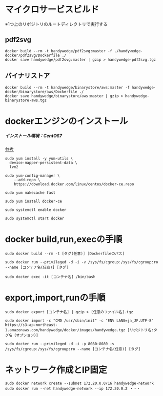 # マイクロサービスビルド
※1つ上のリポジトリのルートディレクトリで実行する
## pdf2svg
```
docker build --rm -t handywedge/pdf2svg:master -f ./handywedge-docker/pdf2svg/Dockerfile ./
docker save handywedge/pdf2svg:master | gzip > handywedge-pdf2svg.tgz
```

## バイナリストア
```
docker build --rm -t handywedge/binarystore/aws:master -f handywedge-docker/binarystore/aws/Dockerfile ./
docker save handywedge/binarystore/aws:master | gzip > handywedge-binarystore-aws.tgz
```


# dockerエンジンのインストール
##### インストール環境：CentOS7

[参考](https://docs.docker.com/engine/installation/linux/docker-ce/centos/)

```
sudo yum install -y yum-utils \
  device-mapper-persistent-data \
  lvm2

sudo yum-config-manager \
    --add-repo \
    https://download.docker.com/linux/centos/docker-ce.repo

sudo yum makecache fast

sudo yum install docker-ce

sudo systemctl enable docker

sudo systemctl start docker
```

# docker build,run,execの手順
```
sudo docker build --rm -t [タグ(任意)] [Dockerfileのパス]

sudo docker run --privileged -d -i -v /sys/fs/cgroup:/sys/fs/cgroup:ro --name [コンテナ名(任意)] [タグ]

sudo docker exec -it [コンテナ名] /bin/bash
```

# export,import,runの手順
```
sudo docker export [コンテナ名] | gzip > [任意のファイル名].tgz

sudo docker import -c "CMD /usr/sbin/init" -c "ENV LANG=ja_JP.UTF-8" https://s3-ap-northeast-1.amazonaws.com/handywedge/docker/images/handywedge.tgz [リポジトリ名:タグ名（オプション）]

sudo docker run --privileged -d -i -p 8080:8080 -v /sys/fs/cgroup:/sys/fs/cgroup:ro --name [コンテナ名(任意)] [タグ]
```

# ネットワーク作成とIP固定
```
sudo docker network create --subnet 172.20.0.0/16 handywedge-network
sudo docker run --net handywedge-network --ip 172.20.0.2 ・・・
```
